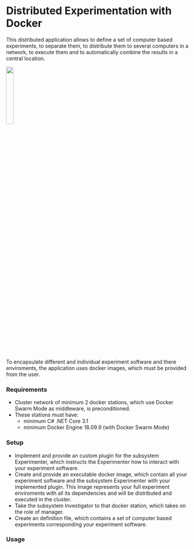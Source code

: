 # Distributed Experimentation with Docker

This distributed application allows to define a set of computer based experiments, to separate them, to distribute them to several computers in a network, to execute them and to automatically combine the results in a central location.

<a href="https://user-images.githubusercontent.com/9590880/93592402-67408d00-f9b2-11ea-8448-c4b492a3d2ec.png"><img src="https://user-images.githubusercontent.com/9590880/93592402-67408d00-f9b2-11ea-8448-c4b492a3d2ec.png" width="20%"></a>

To encapsulate different and individual experiment software and there enviroments, the application uses docker images, which must be provided from the user.

### Requirements

* Cluster network of minimum 2 docker stations, which use Docker Swarm Mode as middleware, is preconditioned.
* These stations must have:
	* minimum C# .NET Core 3.1
	* minimum Docker Engine 18.09.9 (with Docker Swarm Mode)

### Setup

* Implement and provide an custom plugin for the subsystem Experimenter, which instructs the Experimenter how to interact with your experiment software.
* Create and provide an executable docker image, which contain all your experiment software and the subsystem Experimenter with your implemented plugin. This image represents your full experiment enviroments with all its dependencies and will be distributed and executed in the cluster.
* Take the subsystem Investigator to that docker station, which takes on the role of manager.
* Create an definition file, which contains a set of computer based experiments corresponding your experiment software.

### Usage